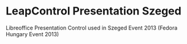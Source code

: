LeapControl Presentation Szeged
===============================

Libreoffice Presentation Control used in Szeged Event 2013 (Fedora Hungary Event 2013)

